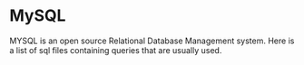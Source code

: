 # MySQL
MYSQL is an open source Relational Database Management system. 
Here is a list of sql files containing queries that are usually used.
